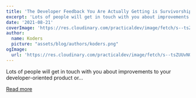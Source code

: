 ```yaml
---
title: 'The Developer Feedback You Are Actually Getting is Survivorship Bias'
excerpt: 'Lots of people will get in touch with you about improvements to your developer-oriented product or...'
date: '2021-08-21'
coverImage: 'https://res.cloudinary.com/practicaldev/image/fetch/s--tsZUUvNO--/c_imagga_scale,f_auto,fl_progressive,h_420,q_auto,w_1000/https://dev-to-uploads.s3.amazonaws.com/uploads/articles/k7iuie0vf9x8vfmgbfiz.png'
author:
  name: Koders
  picture: "assets/blog/authors/koders.png"
ogImage:
  url: 'https://res.cloudinary.com/practicaldev/image/fetch/s--tsZUUvNO--/c_imagga_scale,f_auto,fl_progressive,h_420,q_auto,w_1000/https://dev-to-uploads.s3.amazonaws.com/uploads/articles/k7iuie0vf9x8vfmgbfiz.png'
---
```


Lots of people will get in touch with you about improvements to your developer-oriented product or...

[Read more](https://dev.to/ben/the-developer-feedback-you-are-actually-getting-is-survivorship-bias-4b54)

